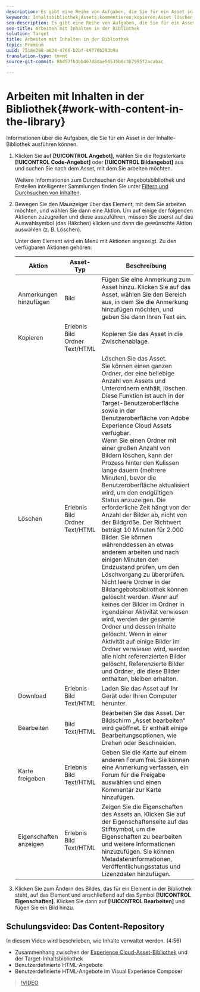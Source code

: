 ```yaml
---
description: Es gibt eine Reihe von Aufgaben, die Sie für ein Asset in der Bibliothek durchführen können.
keywords: Inhaltsbibliothek;Assets;kommentieren;kopieren;Asset löschen;Asset herunterladen;Inhalt bearbeiten;Karte freigeben;Inhaltseigenschaften anzeigen
seo-description: Es gibt eine Reihe von Aufgaben, die Sie für ein Asset in der Bibliothek durchführen können.
seo-title: Arbeiten mit Inhalten in der Bibliothek
solution: Target
title: Arbeiten mit Inhalten in der Bibliothek
topic: Premium
uuid: 7518e298-a824-4766-b2bf-49770b293b9a
translation-type: tm+mt
source-git-commit: 8bd57fb3bb467d8dae50535b6c367995f2acabac

---
```



# Arbeiten mit Inhalten in der Bibliothek{#work-with-content-in-the-library}

Informationen über die Aufgaben, die Sie für ein Asset in der Inhalte-Bibliothek ausführen können.

1. Klicken Sie auf **[!UICONTROL Angebot]**, wählen Sie die Registerkarte **[!UICONTROL Code-Angebot]** oder **[!UICONTROL Bildangebot]** aus und suchen Sie nach dem Asset, mit dem Sie arbeiten möchten.

   Weitere Informationen zum Durchsuchen der Angebotsbibliothek und Erstellen intelligenter Sammlungen finden Sie unter [Filtern und Durchsuchen von Inhalten](../../c-experiences/c-manage-content/filter-and-search-content.md#concept_3B59B8F025BF4CEA82ECC5199D365276).

1. Bewegen Sie den Mauszeiger über das Element, mit dem Sie arbeiten möchten, und wählen Sie dann eine Aktion. Um auf einige der folgenden Aktionen zuzugreifen und diese auszuführen, müssen Sie zuerst auf das Auswahlsymbol (das Häkchen) klicken und dann die gewünschte Aktion auswählen (z. B. Löschen).

   Unter dem Element wird ein Menü mit Aktionen angezeigt. Zu den verfügbaren Aktionen gehören:

   | Aktion | Asset-Typ | Beschreibung |
   |--- |--- |--- |
   | Anmerkungen hinzufügen | Bild | Fügen Sie eine Anmerkung zum Asset hinzu. Klicken Sie auf das Asset, wählen Sie den Bereich aus, in dem Sie die Anmerkung hinzufügen möchten, und geben Sie dann Ihren Text ein. |
   | Kopieren | Erlebnis<br>Bild<br>Ordner<br>Text/HTML | Kopieren Sie das Asset in die Zwischenablage. |
   | Löschen | Erlebnis<br>Bild<br>Ordner<br>Text/HTML | Löschen Sie das Asset.<br>Sie können einen ganzen Ordner, der eine beliebige Anzahl von Assets und Unterordnern enthält, löschen. Diese Funktion ist auch in der Target-Benutzeroberfläche sowie in der Benutzeroberfläche von Adobe Experience Cloud Assets verfügbar.<br>Wenn Sie einen Ordner mit einer großen Anzahl von Bildern löschen, kann der Prozess hinter den Kulissen lange dauern (mehrere Minuten), bevor die Benutzeroberfläche aktualisiert wird, um den endgültigen Status anzuzeigen. Die erforderliche Zeit hängt von der Anzahl der Bilder ab, nicht von der Bildgröße. Der Richtwert beträgt 10 Minuten für 2.000 Bilder. Sie können währenddessen an etwas anderem arbeiten und nach einigen Minuten den Endzustand prüfen, um den Löschvorgang zu überprüfen.<br> Nicht leere Ordner in der Bildangebotsbibliothek können gelöscht werden. Wenn auf keines der Bilder im Ordner in irgendeiner Aktivität verwiesen wird, werden der gesamte Ordner und dessen Inhalte gelöscht. Wenn in einer Aktivität auf einige Bilder im Ordner verwiesen wird, werden alle nicht referenzierten Bilder gelöscht. Referenzierte Bilder und Ordner, die diese Bilder enthalten, bleiben erhalten. |
   | Download | Erlebnis<br>Bild<br>Text/HTML | Laden Sie das Asset auf Ihr Gerät oder Ihren Computer herunter. |
   | Bearbeiten | Bild<br>Text/HTML | Bearbeiten Sie das Asset. Der Bildschirm „Asset bearbeiten“ wird geöffnet. Er enthält einige Bearbeitungsoptionen, wie Drehen oder Beschneiden. |
   | Karte freigeben | Erlebnis<br>Bild<br>Text/HTML | Geben Sie die Karte auf einem anderen Forum frei. Sie können eine Anmerkung verfassen, ein Forum für die Freigabe auswählen und einen Kommentar zur Karte hinzufügen. |
   | Eigenschaften anzeigen | Erlebnis<br>Bild<br>Text/HTML | Zeigen Sie die Eigenschaften des Assets an. Klicken Sie auf der Eigenschaftenseite auf das Stiftsymbol, um die Eigenschaften zu bearbeiten und weitere Informationen hinzuzufügen. Sie können Metadateninformationen, Veröffentlichungsstatus und Lizenzdaten hinzufügen. |

1. Klicken Sie zum Ändern des Bildes, das für ein Element in der Bibliothek steht, auf das Element und anschließend auf das Symbol **[!UICONTROL Eigenschaften]**. Klicken Sie dann auf **[!UICONTROL Bearbeiten]** und fügen Sie ein Bild hinzu.

## Schulungsvideo: Das Content-Repository

In diesem Video wird beschrieben, wie Inhalte verwaltet werden. (4:56)

* Zusammenhang zwischen der [Experience Cloud-Asset-Bibliothek](https://marketing.adobe.com/resources/help/en_US/mcloud/creative_cloud.html) und der Target-Inhaltsbibliothek
* Benutzerdefinierte HTML-Angebote
* Benutzerdefinierte HTML-Angebote im Visual Experience Composer

>[!VIDEO](https://video.tv.adobe.com/v/17387?captions=ger)